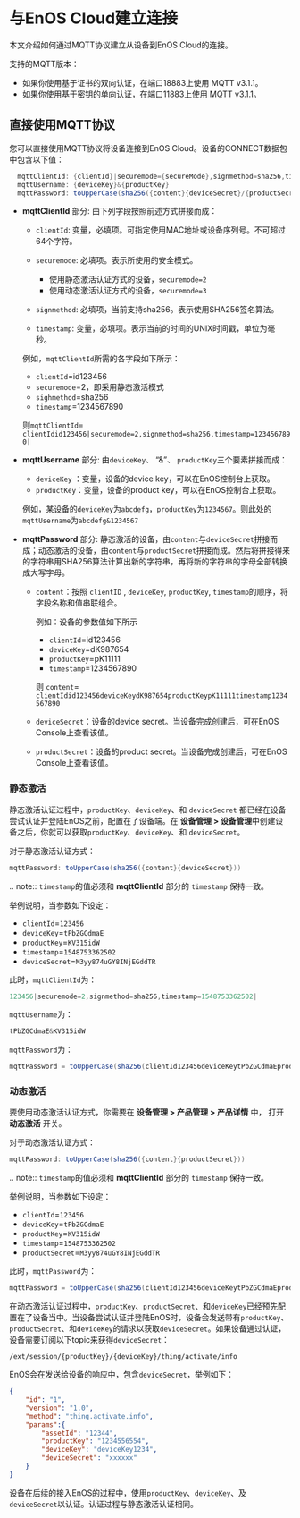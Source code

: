 # 与EnOS Cloud建立连接

本文介绍如何通过MQTT协议建立从设备到EnOS Cloud的连接。

支持的MQTT版本：

- 如果你使用基于证书的双向认证，在端口18883上使用 MQTT v3.1.1。
- 如果你使用基于密钥的单向认证，在端口11883上使用 MQTT v3.1.1。

## 直接使用MQTT协议

您可以直接使用MQTT协议将设备连接到EnOS Cloud。设备的CONNECT数据包中包含以下值：

```java
  mqttClientId: {clientId}|securemode={secureMode},signmethod=sha256,timestamp={timeStamp}|
  mqttUsername: {deviceKey}&{productKey}
  mqttPassword: toUpperCase(sha256({content}{deviceSecret}/{productSecret}))
```

- **mqttClientId** 部分: 由下列字段按照前述方式拼接而成：

  - `clientId`: 变量，必填项。可指定使用MAC地址或设备序列号。不可超过64个字符。

  - `securemode`: 必填项。表示所使用的安全模式。
    - 使用静态激活认证方式的设备，`securemode=2`
    - 使用动态激活认证方式的设备，`securemode=3`
  - `signmethod`: 必填项，当前支持sha256。表示使用SHA256签名算法。
  - `timestamp`: 变量，必填项。表示当前的时间的UNIX时间戳，单位为毫秒。

   例如，`mqttClientId`所需的各字段如下所示：
   - `clientId`=id123456
   - `securemode`=2，即采用静态激活模式
   - `sighmethod`=sha256
   - `timestamp`=1234567890
 
   则`mqttClientId`= `clientIdid123456|securemode=2,signmethod=sha256,timestamp=1234567890|`


- **mqttUsername** 部分: 由`deviceKey`、 “&”、 `productKey`三个要素拼接而成：

  - `deviceKey` ：变量，设备的device key，可以在EnOS控制台上获取。
  - `productKey`：变量，设备的product key，可以在EnOS控制台上获取。

  例如，某设备的`deviceKey`为`abcdefg`，`productKey`为`1234567`。则此处的`mqttUsername`为`abcdefg&1234567`

- **mqttPassword** 部分: 静态激活的设备，由`content`与`deviceSecret`拼接而成；动态激活的设备，由`content`与`productSecret`拼接而成。然后将拼接得来的字符串用SHA256算法计算出新的字符串，再将新的字符串的字母全部转换成大写字母。

  <!--- **mqttPassword** 可以由[password小工具](../../`static/nonsdk`enosmqttsign`index.html)生成，传入指定的参数可以自动生成。-->

  - `content`：按照 `clientID` , `deviceKey`, `productKey`, `timestamp`的顺序，将字段名称和值串联组合。
    
    例如：设备的参数值如下所示
      - `clientId`=id123456
      - `deviceKey`=dK987654
      - `productKey`=pK11111
      - `timestamp`=1234567890
    
    则 `content`= `clientIdid123456deviceKeydK987654productKeypK11111timestamp1234567890`

  - `deviceSecret`：设备的device secret。当设备完成创建后，可在EnOS Console上查看该值。
  - `productSecret`：设备的product secret。当设备完成创建后，可在EnOS Console上查看该值。


### 静态激活

静态激活认证过程中，`productKey`、`deviceKey`、和 `deviceSecret` 都已经在设备尝试认证并登陆EnOS之前，配置在了设备端。在 **设备管理 > 设备管理**中创建设备之后，你就可以获取`productKey`、`deviceKey`、和 `deviceSecret`。

对于静态激活认证方式：
```java
mqttPassword: toUpperCase(sha256({content}{deviceSecret}))
```

.. note:: `timestamp`的值必须和 **mqttClientId** 部分的 `timestamp` 保持一致。

举例说明，当参数如下设定：
- `clientId`=`123456`
- `deviceKey`=`tPbZGCdmaE`
- `productKey`=`KV315idW`
- `timestamp`=`1548753362502`
- `deviceSecret`=`M3yy874uGY8INjEGddTR`

此时，`mqttClientId`为：

```java
123456|securemode=2,signmethod=sha256,timestamp=1548753362502|
```

`mqttUsername`为：

```java
tPbZGCdmaE&KV315idW
```

`mqttPassword`为：

```java
mqttPassword = toUpperCase(sha256(clientId123456deviceKeytPbZGCdmaEproductKeyKV315idWtimestamp1548753362502M3yy874uGY8INjEGddTR))
```

### 动态激活

要使用动态激活认证方式，你需要在 **设备管理 > 产品管理 > 产品详情** 中， 打开 **动态激活** 开关。

对于动态激活认证方式：
```java
mqttPassword: toUpperCase(sha256({content}{productSecret}))
```

.. note:: `timestamp`的值必须和 **mqttClientId** 部分的 `timestamp` 保持一致。

举例说明，当参数如下设定：
- `clientId`=`123456`
- `deviceKey`=`tPbZGCdmaE`
- `productKey`=`KV315idW`
- `timestamp`=`1548753362502`
- `productSecret`=`M3yy874uGY8INjEGddTR`

此时，`mqttPassword`为：

```java
mqttPassword = toUpperCase(sha256(clientId123456deviceKeytPbZGCdmaEproductKeyKV315idWtimestamp1548753362502M3yy874uGY8INjEGddTR))
```

在动态激活认证过程中，`productKey`、`productSecret`、和`deviceKey`已经预先配置在了设备当中。当设备尝试认证并登陆EnOS时，设备会发送带有`productKey`、`productSecret`、和`deviceKey`的请求以获取`deviceSecret`。如果设备通过认证，设备需要订阅以下topic来获得`deviceSecret`：

```
/ext/session/{productKey}/{deviceKey}/thing/activate/info
```

EnOS会在发送给设备的响应中，包含`deviceSecret`，举例如下：

```json
{
    "id": "1",
    "version": "1.0",
    "method": "thing.activate.info",
    "params":{
        "assetId": "12344",
        "productKey": "1234556554",
        "deviceKey": "deviceKey1234",
        "deviceSecret": "xxxxxx"
    }
}
```

设备在后续的接入EnOS的过程中，使用`productKey`、`deviceKey`、及`deviceSecret`以认证。认证过程与静态激活认证相同。

<!--end-->
